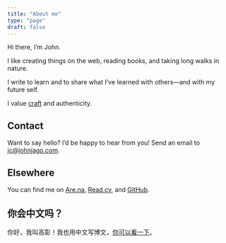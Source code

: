 ```yaml
---
title: "About me"
type: "page"
draft: false
---
```


Hi there, I’m John.

I like creating things on the web, reading books, and taking long walks in nature.

I write to learn and to share what I’ve learned with others—and with my future self.

I value [craft](https://www.craftcouncil.org/magazine/article/craft-seriously-what-does-word-mean) and authenticity.

## Contact

Want to say hello? I’d be happy to hear from you! Send an email to jc@johnjago.com.

## Elsewhere

You can find me on [Are.na](https://www.are.na/john-jago), [Read.cv](https://read.cv/jago), and [GitHub](https://github.com/johnjago).

## 你会中文吗？

你好，我叫高彰！我也用中文写博文，[你可以看一下](https://gaozhang.co)。
